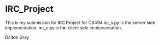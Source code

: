 # IRC_Project
This is my submission for IRC Project for CS494
irc_s.py is the server side implementation.
irc_c.py is the client side implementation.

Dalton Gray


